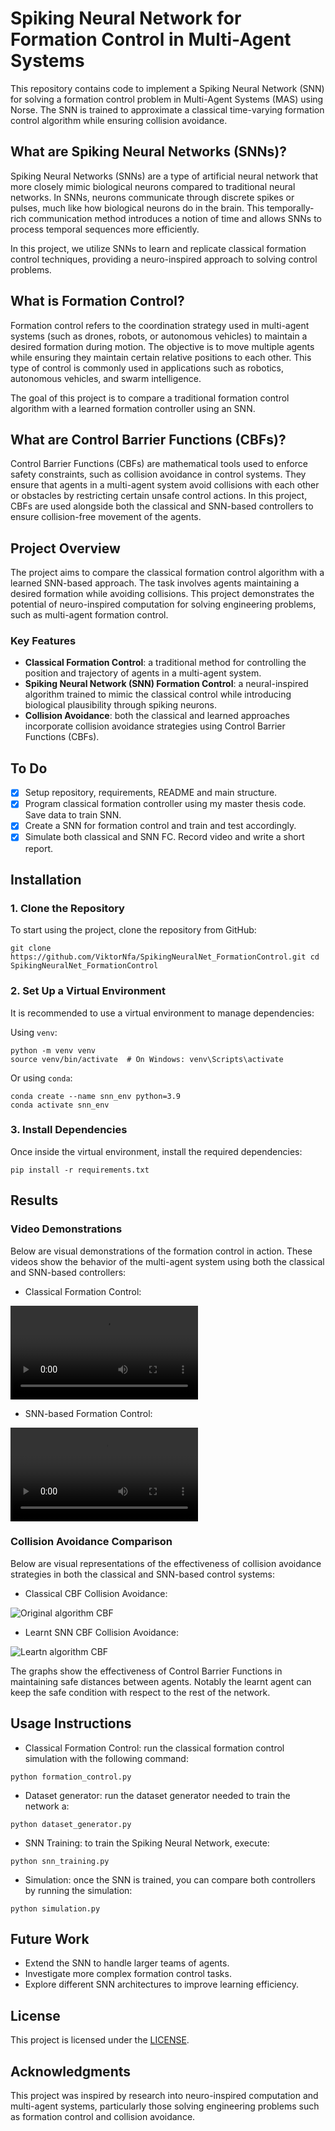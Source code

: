 # Spiking Neural Network for Formation Control in Multi-Agent Systems

This repository contains code to implement a Spiking Neural Network (SNN) for solving a formation control problem in Multi-Agent Systems (MAS) using Norse. The SNN is trained to approximate a classical time-varying formation control algorithm while ensuring collision avoidance.

## What are Spiking Neural Networks (SNNs)?

Spiking Neural Networks (SNNs) are a type of artificial neural network that more closely mimic biological neurons compared to traditional neural networks. In SNNs, neurons communicate through discrete spikes or pulses, much like how biological neurons do in the brain. This temporally-rich communication method introduces a notion of time and allows SNNs to process temporal sequences more efficiently.

In this project, we utilize SNNs to learn and replicate classical formation control techniques, providing a neuro-inspired approach to solving control problems.

## What is Formation Control?

Formation control refers to the coordination strategy used in multi-agent systems (such as drones, robots, or autonomous vehicles) to maintain a desired formation during motion. The objective is to move multiple agents while ensuring they maintain certain relative positions to each other. This type of control is commonly used in applications such as robotics, autonomous vehicles, and swarm intelligence.

The goal of this project is to compare a traditional formation control algorithm with a learned formation controller using an SNN.

## What are Control Barrier Functions (CBFs)?

Control Barrier Functions (CBFs) are mathematical tools used to enforce safety constraints, such as collision avoidance in control systems. They ensure that agents in a multi-agent system avoid collisions with each other or obstacles by restricting certain unsafe control actions. In this project, CBFs are used alongside both the classical and SNN-based controllers to ensure collision-free movement of the agents.

## Project Overview

The project aims to compare the classical formation control algorithm with a learned SNN-based approach. The task involves agents maintaining a desired formation while avoiding collisions. This project demonstrates the potential of neuro-inspired computation for solving engineering problems, such as multi-agent formation control.

### Key Features

- **Classical Formation Control**: a traditional method for controlling the position and trajectory of agents in a multi-agent system.
- **Spiking Neural Network (SNN) Formation Control**: a neural-inspired algorithm trained to mimic the classical control while introducing biological plausibility through spiking neurons.
- **Collision Avoidance**: both the classical and learned approaches incorporate collision avoidance strategies using Control Barrier Functions (CBFs).

## To Do

- [x] Setup repository, requirements, README and main structure.
- [x] Program classical formation controller using my master thesis code. Save data to train SNN.
- [x] Create a SNN for formation control and train and test accordingly.
- [X] Simulate both classical and SNN FC. Record video and write a short report.

## Installation

### 1. Clone the Repository

To start using the project, clone the repository from GitHub:

```
git clone https://github.com/ViktorNfa/SpikingNeuralNet_FormationControl.git cd SpikingNeuralNet_FormationControl
```

### 2. Set Up a Virtual Environment

It is recommended to use a virtual environment to manage dependencies:

Using `venv`:

```
python -m venv venv
source venv/bin/activate  # On Windows: venv\Scripts\activate
```

Or using `conda`:

```
conda create --name snn_env python=3.9
conda activate snn_env
```

### 3. Install Dependencies

Once inside the virtual environment, install the required dependencies:

```
pip install -r requirements.txt
```

## Results

### Video Demonstrations

Below are visual demonstrations of the formation control in action. These videos show the behavior of the multi-agent system using both the classical and SNN-based controllers:

- Classical Formation Control:

![Original algorithm animation](learnt_fc_control.mp4)

- SNN-based Formation Control:

![Learnt algorithm animation](original_fc_control.mp4)

### Collision Avoidance Comparison

Below are visual representations of the effectiveness of collision avoidance strategies in both the classical and SNN-based control systems:

- Classical CBF Collision Avoidance:

![Original algorithm CBF](original_cbf_collision_avoidance.png)

- Learnt SNN CBF Collision Avoidance:

![Leartn algorithm CBF](learnt_cbf_collision_avoidance.png)

The graphs show the effectiveness of Control Barrier Functions in maintaining safe distances between agents. Notably the learnt agent can keep the safe condition with respect to the rest of the network.

## Usage Instructions

- Classical Formation Control: run the classical formation control simulation with the following command:

```
python formation_control.py
```

- Dataset generator: run the dataset generator needed to train the network a:

```
python dataset_generator.py
```

- SNN Training: to train the Spiking Neural Network, execute:

```
python snn_training.py
```

- Simulation: once the SNN is trained, you can compare both controllers by running the simulation:

```
python simulation.py
```

## Future Work

- Extend the SNN to handle larger teams of agents.
- Investigate more complex formation control tasks.
- Explore different SNN architectures to improve learning efficiency.
  
## License

This project is licensed under the [LICENSE](LICENSE).

## Acknowledgments

This project was inspired by research into neuro-inspired computation and multi-agent systems, particularly those solving engineering problems such as formation control and collision avoidance.

